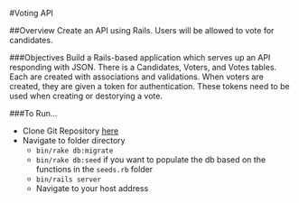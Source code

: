#Voting API

##Overview
Create an API using Rails. Users will be allowed to vote for candidates.

###Objectives
Build a Rails-based application which serves up an API responding with JSON.
There is a Candidates, Voters, and Votes tables. Each are created with associations
and validations. When voters are created, they are given a token for authentication.
These tokens need to be used when creating or destorying a vote.

###To Run...
* Clone Git Repository [here](https://github.com/aaronwiggins/voting_api.git)
* Navigate to folder directory
  * `bin/rake db:migrate`
  * `bin/rake db:seed` if you want to populate the db based on the functions in the `seeds.rb` folder
  * `bin/rails server`
  * Navigate to your host address
